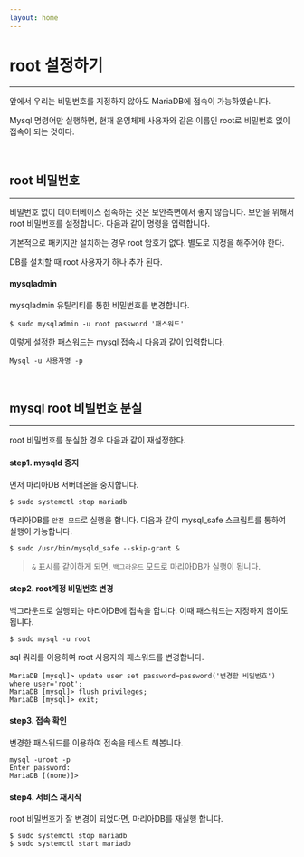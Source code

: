 ```yaml
---
layout: home
---
```


# root 설정하기
---
앞에서 우리는 비밀번호를 지정하지 않아도 MariaDB에 접속이 가능하였습니다. 

Mysql 명령어만 실행하면, 현재 운영체제 사용자와 같은 이름인 root로 비밀번호 없이 접속이 되는 것이다.

<br>

## root 비밀번호
---
비밀번호 없이 데이터베이스 접속하는 것은 보안측면에서 좋지 않습니다. 
보안을 위해서 root 비밀번호를 설정합니다. 다음과 같이 명령을 입력합니다.

기본적으로 패키지만 설치하는 경우 root 암호가 없다. 별도로 지정을 해주어야 한다.

DB를 설치할 때 root 사용자가 하나 추가 된다.



#### mysqladmin

mysqladmin 유틸리티를 통한 비밀번호를 변경합니다.

```
$ sudo mysqladmin -u root password '패스워드'
```



이렇게 설정한 패스워드는 mysql 접속시 다음과 같이 입력합니다. 

```
Mysql -u 사용자명 -p
```

<br>

## mysql root 비빌번호 분실
---
root 비밀번호를 분실한 경우 다음과 같이 재설정한다.

####  step1. mysqld 중지
먼저 마리아DB 서버데몬을 중지합니다.

```
$ sudo systemctl stop mariadb
```

마리아DB를 `안전 모드`로 실행을 합니다. 
다음과 같이 mysql_safe 스크립트를 통하여 실행이 가능합니다.

```
$ sudo /usr/bin/mysqld_safe --skip-grant &
```

> `&` 표시를 같이하게 되면, `백그라운드` 모드로 마리아DB가 실행이 됩니다.



#### step2. root계정 비밀번호 변경

백그라운드로 실행되는 마리아DB에 접속을 합니다. 이때 패스워드는 지정하지 않아도 됩니다.

```
$ sudo mysql -u root
```

sql 쿼리를 이용하여 root 사용자의 패스워드를 변경합니다.

```
MariaDB [mysql]> update user set password=password('변경할 비밀번호') where user='root';
MariaDB [mysql]> flush privileges;
MariaDB [mysql]> exit;
```
 

#### step3. 접속 확인
변경한 패스워드를 이용하여 접속을 테스트 해봅니다.

```
mysql -uroot -p
Enter password:
MariaDB [(none)]> 
```
 

#### step4. 서비스 재시작
root 비밀번호가 잘 변경이 되었다면, 마리아DB를 재실행 합니다.

```
$ sudo systemctl stop mariadb
$ sudo systemctl start mariadb
```


